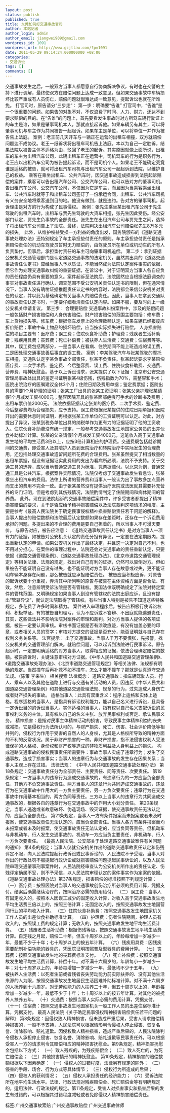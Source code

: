 ```yaml
---
layout: post
status: publish
published: true
title: 东莞如何打交通事故官司
author: 本站记者
author_login: admin
author_email: jiangwei909@gmail.com
wordpress_id: 1091
wordpress_url: http://www.gzjtlaw.com/?p=1091
date: 2011-05-29 09:14:24.000000000 +08:00
categories:
- 交通诉讼
tags: []
comments: []
---
```

交通事故发生之后，一般双方当事人都愿意自行协商解决争议，有时也在交警的主持下进行调解，最终使双方在赔偿问题上达成一致意见。但如果交通事故中车辆损坏比较严重或有人员伤亡，赔偿问题就很难达成一致意见，提起诉讼也就在所难免。  打官司时，原告请分&ldquo;三步走&rdquo;： 第一步：明确要&ldquo;告谁&rdquo; 打官司中，&ldquo;告谁&rdquo;是一个很重要的问题。如果告的对象不对，不仅浪费了时间、人力、财力，还达不到要求赔偿的目的。在&ldquo;告谁&rdquo;的问题上，首先要看发生事故时对方所驾车辆行驶证上的车主是谁，如果是肇事司机本人，那就直接起诉他。如果车辆另有其主，可以将肇事司机与车主作为共同被告一起起诉。如果车主是单位，可以将单位一并作为被告告上法庭。 案例：老王前几天开车与一辆正在运营的出租车相撞，双方就赔偿问题达不成协议。老王一纸诉状将出租车司机告上法庭。本以为自己一定胜诉，结果法院以被告主体不适格为由，驳回了老王的起诉。其实原因就像上面所说，出租车的车主为出租汽车公司，此辆出租车正在运营中，司机驾车的行为是职务行为，老王应以出租汽车公司为被告提起诉讼，而不是司机个人。如果老王不能确定究竟谁是适格的被告，就可将出租汽车司机与出租汽车公司一起起诉到法院，以维护自己的权益。 乘客在乘坐出租车、公共汽车时，因交通事故造成损害到法院起诉赔偿的案件，乘客可以告出租汽车公司、公交汽车公司，也可以告对方的肇事司机。告出租汽车公司、公交汽车公司，不仅因为它是车主，而且因为当乘客乘坐出租车、公共汽车时就等于和出租车公司签订了一份承运合同，出租车、公共汽车司机有义务安全地将乘客送到目的地。他没有做到，就是违约。告对方的肇事司机，起诉理由是对方的行为构成了民事侵权。 案例：张先生乘坐某出租汽车公司于先生驾驶的出租汽车时，出租车与贾先生驾驶的大货车相撞，张先生因此受伤。经公安部门认定，贾先生负事故的全部责任。张先生在出租汽车公司与贾先生之间，选择了将出租汽车公司告上了法院。最终，法院判决出租汽车公司赔偿张先生8万多元的损失。 此外，从维护权益受损一方利益的角度出发，国务院颁布的《道路交通事故处理办法》还特别规定了车主承担垫付责任的原则。车主承担垫付责任是指承担赔偿责任的机动车驾驶员暂时无力赔偿的，由驾驶员所在单位或机动车的所有人负责垫付。但事后，承担垫付责任的车主可向肇事司机追偿。 第二步：拿到证据 公安机关交通管理部门是认定道路交通事故的法定机关，虽然其出具的《道路交通事故责任认定书》应经当事人予以质证，不能当然成为法院认定案件事实的依据，但它作为处理交通事故纠纷的重要证据，在诉讼中，对于证明双方当事人各自应负的责任程度仍具有重要的意义。案件起诉至法院后，法院固然应当根据法庭调查的事实对事故责任进行确认，调查范围不受公安机关责任认定书的限制，但在通常情况下，当事人没有确凿证据推翻责任认定书的内容时，法院都会采信公安机关对责任的认定，并以此为基础确定有关当事人的赔偿责任。因此，当事人在拿到交通队的事故责任认定书时，一定要仔细看清责任认定内容。如果不服，要及时向上一级公安机关申请复议。 第三步： 合理要赔偿 交通事故纠纷案件中，涉及的赔偿问题一般包括财产损害赔偿和人身伤害赔偿。财产损害赔偿的范围主要包括：修车费；车上货物损失等。修车费：根据修车发票上的合理数额认定，如果车辆已经报废应折价赔偿；事故中车上物品的损坏赔偿，应当按实际损失进行赔偿。 人身损害赔偿的项目主要有：医疗费；误工费；住院伙食补助费；护理费；残疾者生活补助费；残疾用具费；丧葬费；死亡补偿费；被扶养人生活费；交通费；住宿费等等。其中，误工费包括两部分，一是当事人在看病、住院期间不能上班造成的误工费，二是因处理交通事故善后事宜的误工费。 案例：李某驾驶汽车与张某驾驶的摩托车相撞，交通队认定李某负事故全部责任，张某不负责任。张某起诉要求李某赔偿医疗费、二次手术费、鉴定费、今后整容费、误工费、住院伙食补助费、交通费、营养费、精神抚慰金。基于以上诉讼请求，张某提供了以下证据：北京市公安交通管理局事故处出具的鉴定书证明张某4级伤残，伤残指数为70%，需整容和手术；医院出院治疗的医嘱建议全休3个月；住院日期及费用单据；鉴定费票据；医院出具的需要1个月护理的证明；张某工厂出具的张某工资证明；张某父亲护理张某请假1个月减发工资4000元；整容医院开具的张某面部疤痕可手术的诊断书及费用；出租车票价值2000元。 法院依据证据认定张某的医疗费、二次手术费、鉴定费、今后整容费均为合理损失，应予支持。误工费根据张某提供的住院日期单据和医院开出的需要休息时间证明，再根据张某工作单位的工资证明可以认定。对此，对方提出了异议，张某到税务单位出具的纳税单作为更有力的证据证明了他的工资收入。住院伙食补助费没有统一规定，一般参考交通事故发生地国家公务员的出差伙食补助标准计算。张某的父亲请假1个月减发工资4000元，这笔收入高于交通事故发生地的平均生活费3倍以上，应按3倍计算相应的护理费。交通费既包括就诊期间的交通费，即受害人及其陪护人员到医院治疗和转院治疗中实际发生的合理费用，还包括处理交通事故遗留问题所花费的合理费用。张某虽然提交了相当数量的出租车票据，但没有证据证实此费用的支出为看病所必须，法院不予支持。关于交通工具的选择，应以当地普通交通工具为标准，凭票据赔付。以北京为例，普通交通工具是公共汽车，根据案件实际情况，法院仅考虑了交通事故发生看急诊，张某乘坐出租汽车的费用。法律上所讲的营养费和当事人一般认为出了事故多加点营养而支出的费用不完全一致。由于张某虽然没有提供治疗医院或法医就其需要补充营养的专门证明，但是考虑到其伤残情况，法院酌情判定了住院期间和病休期间的营养费。 此外，现在到法院起诉的交通事故赔偿案件中，许多受害者都提出了精神损害赔偿的要求，关于是否应给予精神损害赔偿以及法院裁判这项请求的幅度，主要是参考《最高人民法院关于确定民事侵权精神损害赔偿责任若干问题的解释》。 当事人提出的赔偿数额和法院最后认定数额如果存在差距时，还存在一个诉讼费用承担的问题。多提出来的不合理的费用是要自己担着的，所以当事人不可漫天要价。 与原告对应，被告应注意： 《道路交通事故责任认定书》是对方当事人一项有力的证据，如被告对公安机关认定的责任分担有异议，一定要在法定期限内，提出重新认定的申请。如果公安机关作出了最终决定，并且这一决定对自己不利，也不用过分担心。在案件的审理过程中，法院还会对交通事故的责任重新认定，只要依据《道路交通管理条例》、《道路交通事故处理办法》、《北京市道路交通管理规定》等相关法律、法规的规定，找出对自己有利的证据，仍然可以驳倒对方。但如果被告不能证明自己没有过失，也不能证明对方当事人存在故意或过失，更不能证明车辆本身存在问题，那么被告就应承担赔偿责任。 被告应当积极应诉，对原告的起诉状要十分重视，弄清其中所列明的原告与被告在主体资格方面是否合法、有效。然后，注意辨明受诉法院是否有管辖权。我国法律既明确规定了法院对特定案件的管辖范围，又明确规定如果当事人到没有管辖权的法院出庭应诉，且没有提出&ldquo;管辖异议&rdquo;，就认定法院取得了管辖权。有些当事人特别是被告不知道这些特殊规定，多花费了许多时间和精力。 案件进入审理程序后，被告应积极行使诉讼权利、积极举证，有的被告自知理亏，认为不应诉或不答辩、不出庭就能逃避责任，其实，这些做法并不影响法院对案件的审理和裁判。对对方当事人提供的各项证据，被告一定要认真审核。审核书面证据是否有涂改痕迹，有没有加盖必要的印章，或者相关人员的签字；审核对方提交的证据是否充分，能否证明就与自己存在权利义务关系等。 法官提示： 出了交通事故，当事人千万不要慌张，先报警，找公安机关的交通管理部门解决。就赔偿问题，可以起诉到法院进行民事诉讼。原告起诉时，一定要明确适格的对方当事人，取得相应的证据，依法合理确定赔偿的数额。被告应诉时，关键注意审核对方证据。《中华人民共和国道路交通管理条例》、《道路交通事故处理办法》、《北京市道路交通管理规定》等相关法律、法规都有明确的规定。当然撞车后再补救不如不撞车，怎么才能不撞车？那就是认真遵守交通法规。（陈策 李来生） 相关搜索 法律概念： 道路交通事故：指车辆驾驶人员、行人、乘车人以及其他在道路上进行与交通有关活动的人员，因违反《中华人民共和国道路交通管理条例》和其他道路交通管理法规、规章的行为，过失造成人身伤亡或者财产损失的事故。 适格当事人：此具有双重含义：程序上适格和实体上适格。程序适格的当事人，是指具有诉讼权利能力，能以自己名义进行诉讼，且具备一定诉讼目的的诉讼当事人。实体适格的当事人，指有权以自己名义支配诉讼的民事权利义务的主体，其有权以自己的名义主张、放弃民事权利或否定、承认民事义务。 精神损害：是指对民事主体精神活动的损害，导致民事主体精神利益的丧失或减损。它是侵权行为法所认可的，与财产损失、死亡、伤害、社会评价降低等相并列的，侵权行为作用于受害的自然人的人身权，尤其是人格权所导致的精神方面的不利的反常状况。属于非财产损害的一种。非财产损害，指不法侵害权利人受法律保护的人格权、身份权和财产权等造成的非物质利益及人身利益上的损失。 构成道路交通事故的侵权民事责任所需要件：事故当事人实施了违章行为；发生了交通事故，造成了损害事实；当事人的违章行为与交通事故的发生存在因果关系；当事人主观上存在过错。 法律法规： 《中华人民共和国道路交通事故处理办法》 第18条规定：交通事故责任分为全部责任、主要责任、同等责任、次要责任。 第19条规定：一方当事人的违章行为造成交通事故的，有违章行为的一方应当负全部责任，其他方不负交通事故责任。两方当事人的违章行为共同造成交通事故的，违章行为在交通事故中作用大的一方负主要责任，另一方负次要责任；违章行为在交通事故中作用基本相当的，两方负同等责任。三方以上当事人的违章行为共同造成交通事故的，根据各自的违章行为在交通事故中的作用大小划分责任。 第20条规定，当事人逃逸或者故意破坏、伪造现场、毁灭证据，使交通事故责任无法认定的，应当负全部责任。 第21条规定，当事人一方有条件报案而未报案或者未及时报案，使交通事故责任无法认定的，应当负全部责任。当事人各方有条件报案而均未报案或者未及时报案，使交通事故责任无法认定的，应当负同等责任。但机动车与非机动车、行人发生交通事故的，机动车一方应当负主要责任，非机动车、行人一方负次要责任。 《最高人民法院、公安部关于处理道路交通事故案件有关问题的通知》 第4条的规定：当事人仅就公安机关作出的道路交通事故责任认定和伤残评定不服，向人民法院提起行政诉讼或民事诉讼的，人民法院不予受理。当事人对作出的行政处罚不服提起行政诉讼或就损害赔偿问题提起民事诉讼的，以及人民法院审理交通肇事刑事案件时，人民法院经审查认为公安机关所作出的责任认定、伤残评定确属不妥，则不予采信，以人民法院审理认定的案件事实作为定案的依据。 《道路交通事故处理办法》第37条规定，损害赔偿的标准按照下列规定计算： （一）医疗费：按照医院对当事人的交通事故创伤治疗所必须的费用计算，凭据支付。结案后确需继续治疗的，按照治疗必需的费用给付。 （二）误工费：当事人有固定收入的，按照本人因误工减少的固定收入计算，对收入高于交通事故发生地平均生活费三倍以上的，按照三倍计算；无固定收入的，按照交通事故发生地国营同行业的平均收入计算。 （三）住院伙食补助费：按照交通事故发生地国家机关工作人员的出差伙食补助标准计算。 （四）护理费：伤者住院期间，护理人员有收入的，按照误工费的规定计算；无收入的，按照交通事故发生地平均生活费计算。 （五）残废者生活补助费：根据伤残等级，按照交通事故发生地平均生活费计算。自定残之月起，赔偿二十年。但五十周岁以上的，年龄每增加一岁减少一年，最低不少于十年；七十周岁以上的按五年计算。 （六）残疾用具费：因残疾需要配制补偿功能的器具的，凭医院证明按照普及型器具的费用计算。 （七）丧葬费：按照交通事故发生地的丧葬费标准支付。 （八）死亡补偿费：按照交通事故发生地平均生活费计算，补偿十年。对不满十六周岁的，年龄每小一岁减少一年；对七十周岁以上的，年龄每增加一岁减少一年，最低均不少于五年。 （九）被扶养人生活费：以死者生前或者残者丧失劳动能力前实际扶养的、没有其他生活来源的人为限，按照交通事故发生地居民生活困难补助标准计算。对不满十六周岁的人抚养到十六周岁。对无劳动能力的人扶养二十年，但五十周岁以上的，年龄每增加一岁减少一年，最低不少于十年；七十周岁以上的按五年计算。对其他的被抚养人扶养五年。 （十）交通费：按照当事人实际必需的费用计算，凭据支付。 （十一）住宿费：按照交通事故发生地国家机关一般工作人员的出差住宿标准计算，凭据支付。 最高人民法院《关于确定民事侵权精神损害赔偿责任若干问题的解释》 第8条规定：因侵权致人精神损害，但未造成严重后果，受害人请求赔偿精神损害的，一般不予支持，人民法院可以根据情形判令侵权人停止侵害、恢复名誉、消除影响、赔礼道歉。因侵权致人精神损害，造成严重后果的，人民法院除判令侵权人承担停止侵害、恢复名誉、消除影响、赔礼道歉等民事责任外，可以根据受害人一方的请求判令其赔偿相应的精神损害抚慰金。第9条规定，精神损害抚慰金包括以下方式： （一）致人残疾的，为残疾赔偿金； （二）致人死亡的，为死亡赔偿金； （三）其他损害情形的精神抚慰金。 第10条规定，精神损害的赔偿数额根据以下因素确定： （一）侵权人的过错程度，法律另有规定的除外； （二）侵害的手段、场合、行为方式等具体情节； （三）侵权行为所造成的后果； （四）侵权人的获利情况； （五）侵权人承担责任的经济能力； （六）受诉法院所在地平均生活水平。法律、行政法规对残疾赔偿金、死亡赔偿金等有明确规定的，适用法律、行政法规的规定。第11条规定，受害人对损害事实和损害后果的发生有过错的，可以根据其过错程度减轻或者免除侵权人精神损害赔偿责任。标签:广州交通事故索赔 广州交通事故赔偿 广州交通事故律师
